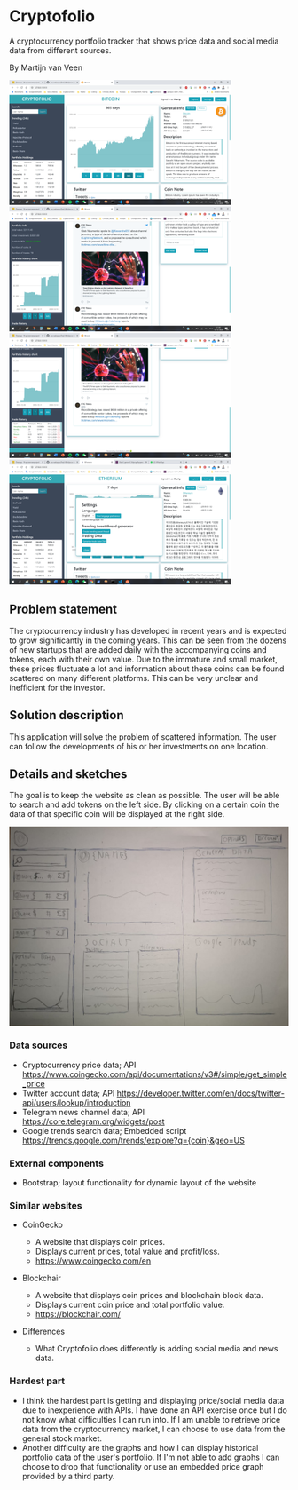 


# Cryptofolio
A cryptocurrency portfolio tracker that shows price data and social media data from different sources.

By Martijn van Veen

<img src="doc/cryptofolio_screenshot_1_4.png" alt="Website UI Top" width="400" > <img src="doc/cryptofolio_screenshot_2_4.png" alt="Website UI Middle" width="400" >
<img src="doc/cryptofolio_screenshot_3_4.png" alt="Website UI Bottom" width="400" > <img src="doc/cryptofolio_screenshot_4_4.png" alt="Website Settings Screen" width="400" >

## Problem statement
The cryptocurrency industry has developed in recent years and is expected to grow significantly in the coming years. This can be seen from the dozens of new startups that are added daily with the accompanying coins and tokens, each with their own value.
Due to the immature and small market, these prices fluctuate a lot and information about these coins can be found scattered on many different platforms. This can be very unclear and inefficient for the investor.

## Solution description
This application will solve the problem of scattered information. The user can follow the developments of his or her investments on one location. 

## Details and sketches
The goal is to keep the website as clean as possible. The user will be able to search and add tokens on the left side. By clicking on a certain coin the data of that specific coin will be displayed at the right side.

![Website design sketch](doc/Cryptofolio_sketch.jpeg)


### Data sources
- Cryptocurrency price data; API
https://www.coingecko.com/api/documentations/v3#/simple/get_simple_price 
- Twitter account data; API
https://developer.twitter.com/en/docs/twitter-api/users/lookup/introduction 
- Telegram news channel data; API
https://core.telegram.org/widgets/post 
- Google trends search data; Embedded script
https://trends.google.com/trends/explore?q={coin}&geo=US 

### External components
- Bootstrap; layout functionality for dynamic layout of the website

### Similar websites
- CoinGecko
  - A website that displays coin prices.
  - Displays current prices, total value and profit/loss.
  - https://www.coingecko.com/en

- Blockchair
  - A website that displays coin prices and blockchain block data.
  - Displays current coin price and total portfolio value.
  - https://blockchair.com/
  
- Differences
  - What Cryptofolio does differently is adding social media and news data.

### Hardest part
- I think the hardest part is getting and displaying price/social media data due to inexperience with APIs. I have done an API exercise once but I do not know what difficulties I can run into. If I am unable to retrieve price data from the cryptocurrency market, I can choose to use data from the general stock market.
- Another difficulty are the graphs and how I can display historical portfolio data of the user's portfolio. If I'm not able to add graphs I can choose to drop that functionality or use an embedded price graph provided by a third party.


